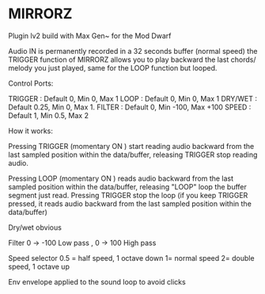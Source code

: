 # MIRRORZ
Plugin lv2   build with Max Gen~   for the Mod Dwarf

Audio IN is permanently recorded in a 32 seconds buffer (normal speed)
the TRIGGER function of MIRRORZ allows you to play backward the last chords/ melody you just played, same for the LOOP function but looped.

Control Ports:

TRIGGER : Default 0, Min 0, Max 1
LOOP : Default 0, Min 0, Max 1
DRY/WET : Default 0.25, Min 0, Max 1.
FILTER : Default 0, Min -100, Max +100
SPEED : Default 1, Min 0.5, Max 2

How it works:

Pressing TRIGGER (momentary ON ) start reading audio backward from the last sampled position within the data/buffer, releasing TRIGGER stop reading audio.

Pressing LOOP (momentary ON ) reads audio backward from the last sampled position within the data/buffer, releasing "LOOP" loop the buffer segment just read. Pressing TRIGGER stop the loop (if you keep TRIGGER pressed, it reads audio backward from the last sampled position within the data/buffer)

Dry/wet obvious

Filter   0 → -100 Low pass , 0 → 100 High pass

Speed selector   0.5 = half speed, 1 octave down  1= normal speed     2= double speed, 1 octave up

Env   envelope applied to the sound loop to avoid clicks

